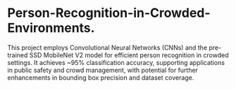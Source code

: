 # Person-Recognition-in-Crowded-Environments.
This project employs Convolutional Neural Networks (CNNs) and the pre-trained SSD MobileNet V2 model for efficient person recognition in crowded settings. It achieves ~95% classification accuracy, supporting applications in public safety and crowd management, with potential for further enhancements in bounding box precision and dataset coverage.
